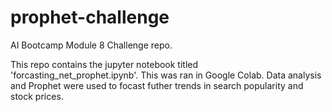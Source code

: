 # prophet-challenge 
AI Bootcamp Module 8 Challenge repo. 

This repo contains the jupyter notebook titled 'forcasting_net_prophet.ipynb'.
This was ran in Google Colab. 
Data analysis and Prophet were used to focast futher trends in search popularity and stock prices. 
